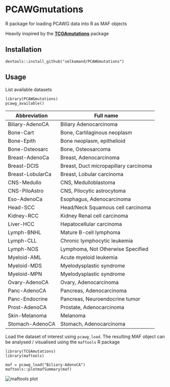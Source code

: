 # PCAWGmutations
R package for loading PCAWG data into R as MAF objects

Heavily inspired by the [**TCGAmutations**](https://github.com/PoisonAlien/TCGAmutations) package

## Installation

```
devtools::install_github("selkamand/PCAWGmutations")
```

## Usage

List available datasets

```
library(PCAWGmutations)
pcawg_available()
```

| Abbreviation     	| Full name                             	|
|------------------	|---------------------------------------	|
| Biliary-AdenoCA  	| Biliary Adenocarcinoma                	|
| Bone-Cart        	| Bone, Cartilaginous neoplasm          	|
| Bone-Epith       	| Bone neoplasm, epithelioid            	|
| Bone-Osteosarc   	| Bone, Osteosarcoma                    	|
| Breast-AdenoCa   	| Breast, Adenocarcinoma                	|
| Breast-DCIS      	| Breast, Duct micropapillary carcinoma 	|
| Breast-LobularCa 	| Breast, Lobular carcinoma             	|
| CNS-Medullo      	| CNS, Medulloblastoma                  	|
| CNS-PiloAstro    	| CNS, Pilocytic astrocytoma            	|
| Eso-AdenoCa      	| Esophagus, Adenocarcinoma             	|
| Head-SCC         	| Head/Neck Squamous cell carcinoma     	|
| Kidney-RCC       	| Kidney Renal cell carcinoma           	|
| Liver-HCC        	| Hepatocellular carcinoma              	|
| Lymph-BNHL       	| Mature B-cell lymphoma                	|
| Lymph-CLL        	| Chronic lymphocytic leukemia          	|
| Lymph-NOS        	| Lymphoma, Not Otherwise Specified     	|
| Myeloid-AML      	| Acute myeloid leukemia                	|
| Myeloid-MDS      	| Myelodysplastic syndrome              	|
| Myeloid-MPN      	| Myelodysplastic syndrome              	|
| Ovary-AdenoCA    	| Ovary, Adenocarcinoma                 	|
| Panc-AdenoCA     	| Pancreas, Adenocarcinoma              	|
| Panc-Endocrine   	| Pancreas, Neuroendocrine tumor        	|
| Prost-AdenoCA    	| Prostate, Adenocarcinoma              	|
| Skin-Melanoma    	| Melanoma                              	|
| Stomach-AdenoCA  	| Stomach, Adenocarcinoma               	|


Load the dataset of interest using `pcawg_load`. 
The resulting MAF object can be analysed / visualised using the `maftools` R package

```
library(TCGAmutations)
library(maftools)

maf = pcawg_load("Biliary-AdenoCA")
maftools::plotmafSummary(maf)
```

![maftools plot](../../blob/main/inst/images/Biliary-AdenoCA_summary.png)
